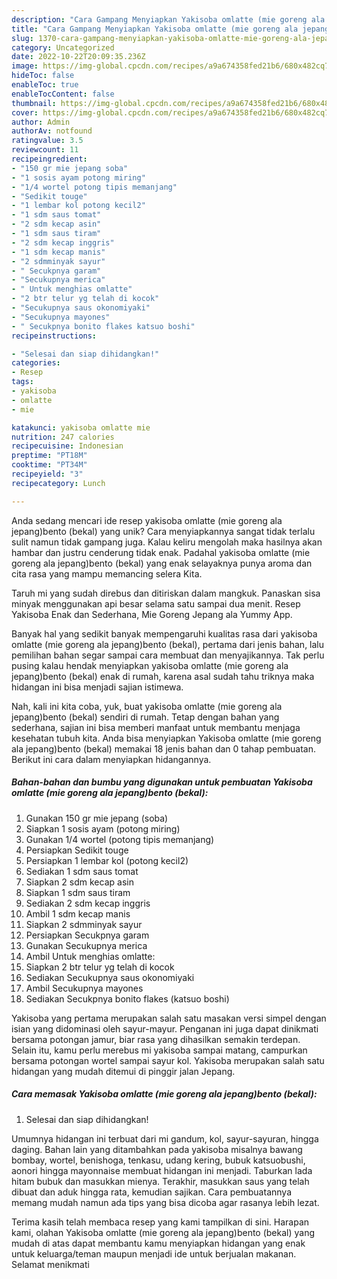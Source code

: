 ```yaml
---
description: "Cara Gampang Menyiapkan Yakisoba omlatte (mie goreng ala jepang)bento (bekal) yang Lezat"
title: "Cara Gampang Menyiapkan Yakisoba omlatte (mie goreng ala jepang)bento (bekal) yang Lezat"
slug: 1370-cara-gampang-menyiapkan-yakisoba-omlatte-mie-goreng-ala-jepangbento-bekal-yang-lezat
category: Uncategorized
date: 2022-10-22T20:09:35.236Z
image: https://img-global.cpcdn.com/recipes/a9a674358fed21b6/680x482cq70/yakisoba-omlatte-mie-goreng-ala-jepangbento-bekal-foto-resep-utama.jpg
hideToc: false
enableToc: true
enableTocContent: false
thumbnail: https://img-global.cpcdn.com/recipes/a9a674358fed21b6/680x482cq70/yakisoba-omlatte-mie-goreng-ala-jepangbento-bekal-foto-resep-utama.jpg
cover: https://img-global.cpcdn.com/recipes/a9a674358fed21b6/680x482cq70/yakisoba-omlatte-mie-goreng-ala-jepangbento-bekal-foto-resep-utama.jpg
author: Admin
authorAv: notfound
ratingvalue: 3.5
reviewcount: 11
recipeingredient:
- "150 gr mie jepang soba"
- "1 sosis ayam potong miring"
- "1/4 wortel potong tipis memanjang"
- "Sedikit touge"
- "1 lembar kol potong kecil2"
- "1 sdm saus tomat"
- "2 sdm kecap asin"
- "1 sdm saus tiram"
- "2 sdm kecap inggris"
- "1 sdm kecap manis"
- "2 sdmminyak sayur"
- " Secukpnya garam"
- "Secukupnya merica"
- " Untuk menghias omlatte"
- "2 btr telur yg telah di kocok"
- "Secukupnya saus okonomiyaki"
- "Secukupnya mayones"
- " Secukpnya bonito flakes katsuo boshi"
recipeinstructions:

- "Selesai dan siap dihidangkan!"
categories:
- Resep
tags:
- yakisoba
- omlatte
- mie

katakunci: yakisoba omlatte mie 
nutrition: 247 calories
recipecuisine: Indonesian
preptime: "PT18M"
cooktime: "PT34M"
recipeyield: "3"
recipecategory: Lunch

---
```





Anda sedang mencari ide resep yakisoba omlatte (mie goreng ala jepang)bento (bekal) yang unik? Cara menyiapkannya sangat tidak terlalu sulit namun tidak gampang juga. Kalau keliru mengolah maka hasilnya akan hambar dan justru cenderung tidak enak. Padahal yakisoba omlatte (mie goreng ala jepang)bento (bekal) yang enak selayaknya punya aroma dan cita rasa yang mampu memancing selera Kita.





Taruh mi yang sudah direbus dan ditiriskan dalam mangkuk. Panaskan sisa minyak menggunakan api besar selama satu sampai dua menit. Resep Yakisoba Enak dan Sederhana, Mie Goreng Jepang ala Yummy App.

Banyak hal yang sedikit banyak mempengaruhi kualitas rasa dari yakisoba omlatte (mie goreng ala jepang)bento (bekal), pertama dari jenis bahan, lalu pemilihan bahan segar sampai cara membuat dan menyajikannya. Tak perlu pusing kalau hendak menyiapkan yakisoba omlatte (mie goreng ala jepang)bento (bekal) enak di rumah, karena asal sudah tahu triknya maka hidangan ini bisa menjadi sajian istimewa.






Nah, kali ini kita coba, yuk, buat yakisoba omlatte (mie goreng ala jepang)bento (bekal) sendiri di rumah. Tetap dengan bahan yang sederhana, sajian ini bisa memberi manfaat untuk membantu menjaga kesehatan tubuh kita. Anda bisa menyiapkan Yakisoba omlatte (mie goreng ala jepang)bento (bekal) memakai 18 jenis bahan dan 0 tahap pembuatan. Berikut ini cara dalam menyiapkan hidangannya.

<!--inarticleads1-->

##### Bahan-bahan dan bumbu yang digunakan untuk pembuatan Yakisoba omlatte (mie goreng ala jepang)bento (bekal):

1. Gunakan 150 gr mie jepang (soba)
1. Siapkan 1 sosis ayam (potong miring)
1. Gunakan 1/4 wortel (potong tipis memanjang)
1. Persiapkan Sedikit touge
1. Persiapkan 1 lembar kol (potong kecil2)
1. Sediakan 1 sdm saus tomat
1. Siapkan 2 sdm kecap asin
1. Siapkan 1 sdm saus tiram
1. Sediakan 2 sdm kecap inggris
1. Ambil 1 sdm kecap manis
1. Siapkan 2 sdmminyak sayur
1. Persiapkan  Secukpnya garam
1. Gunakan Secukupnya merica
1. Ambil  Untuk menghias omlatte:
1. Siapkan 2 btr telur yg telah di kocok
1. Sediakan Secukupnya saus okonomiyaki
1. Ambil Secukupnya mayones
1. Sediakan  Secukpnya bonito flakes (katsuo boshi)


Yakisoba yang pertama merupakan salah satu masakan versi simpel dengan isian yang didominasi oleh sayur-mayur. Penganan ini juga dapat dinikmati bersama potongan jamur, biar rasa yang dihasilkan semakin terdepan. Selain itu, kamu perlu merebus mi yakisoba sampai matang, campurkan bersama potongan wortel sampai sayur kol. Yakisoba merupakan salah satu hidangan yang mudah ditemui di pinggir jalan Jepang. 

<!--inarticleads2-->

##### Cara memasak Yakisoba omlatte (mie goreng ala jepang)bento (bekal):


1. Selesai dan siap dihidangkan!

Umumnya hidangan ini terbuat dari mi gandum, kol, sayur-sayuran, hingga daging. Bahan lain yang ditambahkan pada yakisoba misalnya bawang bombay, wortel, benishoga, tenkasu, udang kering, bubuk katsuobushi, aonori hingga mayonnaise membuat hidangan ini menjadi. Taburkan lada hitam bubuk dan masukkan mienya. Terakhir, masukkan saus yang telah dibuat dan aduk hingga rata, kemudian sajikan. Cara pembuatannya memang mudah namun ada tips yang bisa dicoba agar rasanya lebih lezat. 

Terima kasih telah membaca resep yang kami tampilkan di sini. Harapan kami, olahan Yakisoba omlatte (mie goreng ala jepang)bento (bekal) yang mudah di atas dapat membantu kamu menyiapkan hidangan yang enak untuk keluarga/teman maupun menjadi ide untuk berjualan makanan. Selamat menikmati
